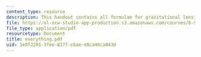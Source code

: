 ```yaml
---
content_type: resource
description: This handout contains all formulae for gravitational lensing in one page.
file: https://ol-ocw-studio-app-production.s3.amazonaws.com/courses/8-902-astrophysics-ii-fall-2004/1e8f22013fee817fc6aee8ca46ca843d_everything.pdf
file_type: application/pdf
resourcetype: Document
title: everything.pdf
uid: 1e8f2201-3fee-817f-c6ae-e8ca46ca843d
---
```

